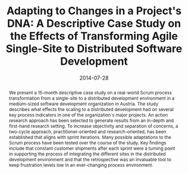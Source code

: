 ---
abstract: We present a 15-month descriptive case study on a real-world Scrum process
  transformation from a single-site to a distributed development environment in a
  medium-sized software development organization in Austria. The study describes what
  effects the scaling to a distributed development had on several key process indicators
  in one of the organization´s major projects. An action research approach has been
  selected to generate results from an in-depth and first-hand research setting. To
  increase objectivity and separation of concerns, a two-cycle approach, practitioner-oriented
  and research-oriented, has been established that aligns with sprint iterations.
  Many possible adaptations to the Scrum process have been tested over the course
  of the study. Key findings include that constant customer shipments after each sprint
  were a turning point in supporting the process of integrating the different sites
  in the distributed development environment and that the retrospective was an invaluable
  tool to keep frustration levels low in an ever-changing process environment.
authors:
- Raoul Vallon
- Christoph Dräger
- Marco Zapletal
- Thomas Grechenig
date: '2014-07-28'
featured: false
links:
- name: Publik
  url: https://publik.tuwien.ac.at/showentry.php?ID=235929&lang=1
publication_types:
- '0'
publishDate: '2014-07-28'
title: 'Adapting to Changes in a Project''s DNA: A Descriptive Case Study on the Effects
  of Transforming Agile Single-Site to Distributed Software Development'
url_pdf: ''
---